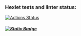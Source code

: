 ### Hexlet tests and linter status:
[![Actions Status](https://github.com/sergi-Jr/java-project-71/actions/workflows/hexlet-check.yml/badge.svg)](https://github.com/sergi-Jr/java-project-71/actions)
##### [![Static Badge](https://img.shields.io/badge/flatJsonCheck-red.svg)](https://asciinema.org/a/J4njHTwxsBPkS8z0CeSo3NawX) 